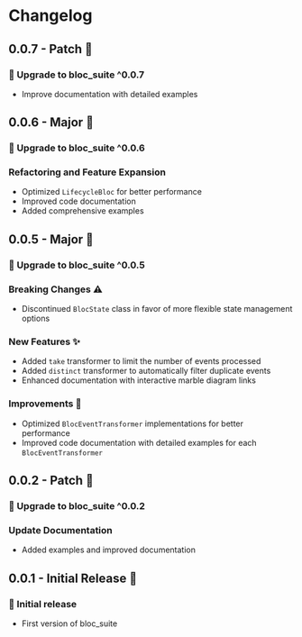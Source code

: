 # Changelog

## 0.0.7 - Patch 📃

### 🎉 Upgrade to bloc_suite ^0.0.7

- Improve documentation with detailed examples

## 0.0.6 - Major 🚀

### 🎉 Upgrade to bloc_suite ^0.0.6

### Refactoring and Feature Expansion

- Optimized `LifecycleBloc` for better performance
- Improved code documentation
- Added comprehensive examples

## 0.0.5 - Major 🚀

### 🎉 Upgrade to bloc_suite ^0.0.5

### Breaking Changes ⚠️

- Discontinued `BlocState` class in favor of more flexible state management options

### New Features ✨

- Added `take` transformer to limit the number of events processed
- Added `distinct` transformer to automatically filter duplicate events
- Enhanced documentation with interactive marble diagram links

### Improvements 🔧

- Optimized `BlocEventTransformer` implementations for better performance
- Improved code documentation with detailed examples for each `BlocEventTransformer`

## 0.0.2 - Patch 📃

### 🎉 Upgrade to bloc_suite ^0.0.2

### Update Documentation

- Added examples and improved documentation

## 0.0.1 - Initial Release 🎊

### 🎉 Initial release

- First version of bloc_suite
